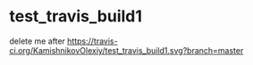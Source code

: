 # test_travis_build1
delete me after
https://travis-ci.org/KamishnikovOlexiy/test_travis_build1.svg?branch=master
